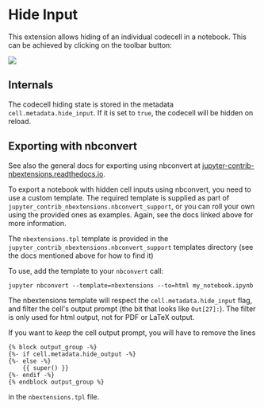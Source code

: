 Hide Input
==========

This extension allows hiding of an individual codecell in a notebook. This can
be achieved by clicking on the toolbar button:

![](icon.png)


Internals
---------

The codecell hiding state is stored in the metadata `cell.metadata.hide_input`.
If it is set to `true`, the codecell will be hidden on reload.


Exporting with nbconvert
------------------------

See also the general docs for exporting using nbconvert at
[jupyter-contrib-nbextensions.readthedocs.io](http://jupyter-contrib-nbextensions.readthedocs.io/en/latest).

To export a notebook with hidden cell inputs using nbconvert, you need to use a
custom template.
The required template is supplied as part of
`jupyter_contrib_nbextensions.nbconvert_support`, or you can roll your own
using the provided ones as examples. Again, see the docs linked above for more
information.

The `nbextensions.tpl` template is provided in the
`jupyter_contrib_nbextensions.nbconvert_support` templates directory (see the
docs mentioned above for how to find it)

To use, add the template to your `nbconvert` call:

    jupyter nbconvert --template=nbextensions --to=html my_notebook.ipynb

The nbextensions template will respect the `cell.metadata.hide_input` flag, and
filter the cell's output prompt (the bit that looks like `Out[27]:`).
The filter is only used for html output, not for PDF or LaTeX output.

If you want to _keep_ the cell output prompt, you will have to remove the lines

    {% block output_group -%}
    {%- if cell.metadata.hide_output -%}
    {%- else -%}
        {{ super() }}
    {%- endif -%}
    {% endblock output_group %}

in the `nbextensions.tpl` file.
